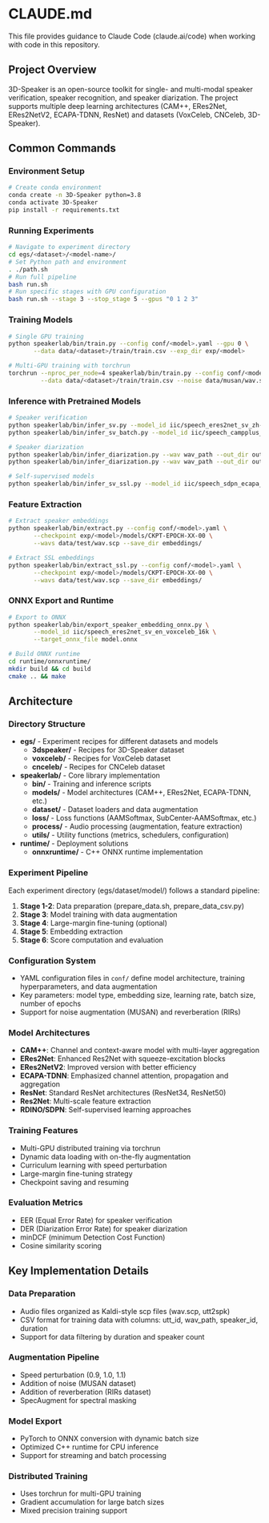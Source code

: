# CLAUDE.md

This file provides guidance to Claude Code (claude.ai/code) when working with code in this repository.

## Project Overview

3D-Speaker is an open-source toolkit for single- and multi-modal speaker verification, speaker recognition, and speaker diarization. The project supports multiple deep learning architectures (CAM++, ERes2Net, ERes2NetV2, ECAPA-TDNN, ResNet) and datasets (VoxCeleb, CNCeleb, 3D-Speaker).

## Common Commands

### Environment Setup
```bash
# Create conda environment
conda create -n 3D-Speaker python=3.8
conda activate 3D-Speaker
pip install -r requirements.txt
```

### Running Experiments
```bash
# Navigate to experiment directory
cd egs/<dataset>/<model-name>/
# Set Python path and environment
. ./path.sh
# Run full pipeline
bash run.sh
# Run specific stages with GPU configuration
bash run.sh --stage 3 --stop_stage 5 --gpus "0 1 2 3"
```

### Training Models
```bash
# Single GPU training
python speakerlab/bin/train.py --config conf/<model>.yaml --gpu 0 \
       --data data/<dataset>/train/train.csv --exp_dir exp/<model>

# Multi-GPU training with torchrun
torchrun --nproc_per_node=4 speakerlab/bin/train.py --config conf/<model>.yaml --gpu "0 1 2 3" \
         --data data/<dataset>/train/train.csv --noise data/musan/wav.scp --reverb data/rirs/wav.scp --exp_dir exp/<model>
```

### Inference with Pretrained Models
```bash
# Speaker verification
python speakerlab/bin/infer_sv.py --model_id iic/speech_eres2net_sv_zh-cn_16k-common
python speakerlab/bin/infer_sv_batch.py --model_id iic/speech_campplus_sv_zh-cn_16k-common --wavs wav_list.txt

# Speaker diarization
python speakerlab/bin/infer_diarization.py --wav wav_path --out_dir output/
python speakerlab/bin/infer_diarization.py --wav wav_path --out_dir output/ --include_overlap --hf_access_token $HF_TOKEN

# Self-supervised models
python speakerlab/bin/infer_sv_ssl.py --model_id iic/speech_sdpn_ecapa_tdnn_sv_en_voxceleb_16k
```

### Feature Extraction
```bash
# Extract speaker embeddings
python speakerlab/bin/extract.py --config conf/<model>.yaml \
       --checkpoint exp/<model>/models/CKPT-EPOCH-XX-00 \
       --wavs data/test/wav.scp --save_dir embeddings/

# Extract SSL embeddings
python speakerlab/bin/extract_ssl.py --config conf/<model>.yaml \
       --checkpoint exp/<model>/models/CKPT-EPOCH-XX-00 \
       --wavs data/test/wav.scp --save_dir embeddings/
```

### ONNX Export and Runtime
```bash
# Export to ONNX
python speakerlab/bin/export_speaker_embedding_onnx.py \
       --model_id iic/speech_eres2net_sv_en_voxceleb_16k \
       --target_onnx_file model.onnx

# Build ONNX runtime
cd runtime/onnxruntime/
mkdir build && cd build
cmake .. && make
```

## Architecture

### Directory Structure
- **egs/** - Experiment recipes for different datasets and models
  - **3dspeaker/** - Recipes for 3D-Speaker dataset
  - **voxceleb/** - Recipes for VoxCeleb dataset  
  - **cnceleb/** - Recipes for CNCeleb dataset
- **speakerlab/** - Core library implementation
  - **bin/** - Training and inference scripts
  - **models/** - Model architectures (CAM++, ERes2Net, ECAPA-TDNN, etc.)
  - **dataset/** - Dataset loaders and data augmentation
  - **loss/** - Loss functions (AAMSoftmax, SubCenter-AAMSoftmax, etc.)
  - **process/** - Audio processing (augmentation, feature extraction)
  - **utils/** - Utility functions (metrics, schedulers, configuration)
- **runtime/** - Deployment solutions
  - **onnxruntime/** - C++ ONNX runtime implementation

### Experiment Pipeline
Each experiment directory (egs/dataset/model/) follows a standard pipeline:
1. **Stage 1-2**: Data preparation (prepare_data.sh, prepare_data_csv.py)
2. **Stage 3**: Model training with data augmentation
3. **Stage 4**: Large-margin fine-tuning (optional)
4. **Stage 5**: Embedding extraction
5. **Stage 6**: Score computation and evaluation

### Configuration System
- YAML configuration files in `conf/` define model architecture, training hyperparameters, and data augmentation
- Key parameters: model type, embedding size, learning rate, batch size, number of epochs
- Support for noise augmentation (MUSAN) and reverberation (RIRs)

### Model Architectures
- **CAM++**: Channel and context-aware model with multi-layer aggregation
- **ERes2Net**: Enhanced Res2Net with squeeze-excitation blocks
- **ERes2NetV2**: Improved version with better efficiency
- **ECAPA-TDNN**: Emphasized channel attention, propagation and aggregation
- **ResNet**: Standard ResNet architectures (ResNet34, ResNet50)
- **Res2Net**: Multi-scale feature extraction
- **RDINO/SDPN**: Self-supervised learning approaches

### Training Features
- Multi-GPU distributed training via torchrun
- Dynamic data loading with on-the-fly augmentation
- Curriculum learning with speed perturbation
- Large-margin fine-tuning strategy
- Checkpoint saving and resuming

### Evaluation Metrics
- EER (Equal Error Rate) for speaker verification
- DER (Diarization Error Rate) for speaker diarization  
- minDCF (minimum Detection Cost Function)
- Cosine similarity scoring

## Key Implementation Details

### Data Preparation
- Audio files organized as Kaldi-style scp files (wav.scp, utt2spk)
- CSV format for training data with columns: utt_id, wav_path, speaker_id, duration
- Support for data filtering by duration and speaker count

### Augmentation Pipeline
- Speed perturbation (0.9, 1.0, 1.1)
- Addition of noise (MUSAN dataset)
- Addition of reverberation (RIRs dataset)
- SpecAugment for spectral masking

### Model Export
- PyTorch to ONNX conversion with dynamic batch size
- Optimized C++ runtime for CPU inference
- Support for streaming and batch processing

### Distributed Training
- Uses torchrun for multi-GPU training
- Gradient accumulation for large batch sizes
- Mixed precision training support